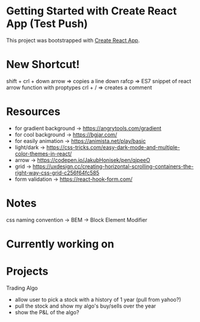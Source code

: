 # Getting Started with Create React App (Test Push)

This project was bootstrapped with [Create React App](https://github.com/facebook/create-react-app).

# New Shortcut!

shift + crl + down arrow => copies a line down
rafcp => ES7 snippet of react arrow function with proptypes
crl + / => creates a comment

# Resources

- for gradient background -> https://angrytools.com/gradient
- for cool background -> https://bgjar.com/
- for easily animation -> https://animista.net/play/basic
- light/dark -> https://css-tricks.com/easy-dark-mode-and-multiple-color-themes-in-react/
- arrow -> https://codepen.io/JakubHonisek/pen/qjpeeO
- grid -> https://uxdesign.cc/creating-horizontal-scrolling-containers-the-right-way-css-grid-c256f64fc585
- form validation -> https://react-hook-form.com/

# Notes

css naming convention -> BEM -> Block Element Modifier

# Currently working on

# Projects

Trading Algo

- allow user to pick a stock with a history of 1 year (pull from yahoo?)
- pull the stock and show my algo's buy/sells over the year
- show the P&L of the algo?
